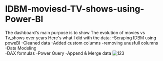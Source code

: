 # IDBM-moviesd-TV-shows-using-Power-BI
The dashboard's main purpose is to show The evolution of movies vs Tv_shows over years
Here's what I did with the data:
-Scraping IDBM using poweBI
-Cleaned data
-Added custom columns
-removing unusfull columns
-Data Modeling  
-DAX formulas
-Power Query 
-Append & Merge data 
![123](https://user-images.githubusercontent.com/48418883/181791831-f0b86670-b013-4ece-bd79-0c180c7321d7.JPG)
